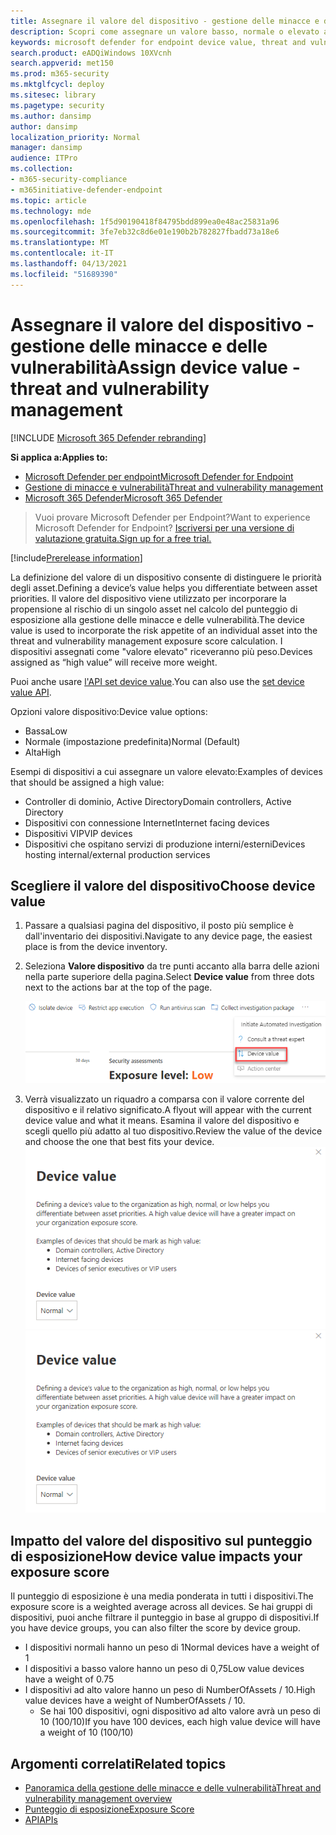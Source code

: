 ```yaml
---
title: Assegnare il valore del dispositivo - gestione delle minacce e delle vulnerabilità
description: Scopri come assegnare un valore basso, normale o elevato a un dispositivo per distinguere le priorità degli asset.
keywords: microsoft defender for endpoint device value, threat and vulnerability management device value, high value devices, device value exposure score
search.product: eADQiWindows 10XVcnh
search.appverid: met150
ms.prod: m365-security
ms.mktglfcycl: deploy
ms.sitesec: library
ms.pagetype: security
ms.author: dansimp
author: dansimp
localization_priority: Normal
manager: dansimp
audience: ITPro
ms.collection:
- m365-security-compliance
- m365initiative-defender-endpoint
ms.topic: article
ms.technology: mde
ms.openlocfilehash: 1f5d90190418f84795bdd899ea0e48ac25831a96
ms.sourcegitcommit: 3fe7eb32c8d6e01e190b2b782827fbadd73a18e6
ms.translationtype: MT
ms.contentlocale: it-IT
ms.lasthandoff: 04/13/2021
ms.locfileid: "51689390"
---
```

# <a name="assign-device-value---threat-and-vulnerability-management"></a><span data-ttu-id="37b37-104">Assegnare il valore del dispositivo - gestione delle minacce e delle vulnerabilità</span><span class="sxs-lookup"><span data-stu-id="37b37-104">Assign device value - threat and vulnerability management</span></span>

[!INCLUDE [Microsoft 365 Defender rebranding](../../includes/microsoft-defender.md)]

<span data-ttu-id="37b37-105">**Si applica a:**</span><span class="sxs-lookup"><span data-stu-id="37b37-105">**Applies to:**</span></span>

- [<span data-ttu-id="37b37-106">Microsoft Defender per endpoint</span><span class="sxs-lookup"><span data-stu-id="37b37-106">Microsoft Defender for Endpoint</span></span>](https://go.microsoft.com/fwlink/?linkid=2154037)
- [<span data-ttu-id="37b37-107">Gestione di minacce e vulnerabilità</span><span class="sxs-lookup"><span data-stu-id="37b37-107">Threat and vulnerability management</span></span>](next-gen-threat-and-vuln-mgt.md)
- [<span data-ttu-id="37b37-108">Microsoft 365 Defender</span><span class="sxs-lookup"><span data-stu-id="37b37-108">Microsoft 365 Defender</span></span>](https://go.microsoft.com/fwlink/?linkid=2118804)

> <span data-ttu-id="37b37-109">Vuoi provare Microsoft Defender per Endpoint?</span><span class="sxs-lookup"><span data-stu-id="37b37-109">Want to experience Microsoft Defender for Endpoint?</span></span> [<span data-ttu-id="37b37-110">Iscriversi per una versione di valutazione gratuita.</span><span class="sxs-lookup"><span data-stu-id="37b37-110">Sign up for a free trial.</span></span>](https://www.microsoft.com/microsoft-365/windows/microsoft-defender-atp?ocid=docs-wdatp-portaloverview-abovefoldlink)

[!include[Prerelease information](../../includes/prerelease.md)]

<span data-ttu-id="37b37-111">La definizione del valore di un dispositivo consente di distinguere le priorità degli asset.</span><span class="sxs-lookup"><span data-stu-id="37b37-111">Defining a device’s value helps you differentiate between asset priorities.</span></span> <span data-ttu-id="37b37-112">Il valore del dispositivo viene utilizzato per incorporare la propensione al rischio di un singolo asset nel calcolo del punteggio di esposizione alla gestione delle minacce e delle vulnerabilità.</span><span class="sxs-lookup"><span data-stu-id="37b37-112">The device value is used to incorporate the risk appetite of an individual asset into the threat and vulnerability management exposure score calculation.</span></span> <span data-ttu-id="37b37-113">I dispositivi assegnati come "valore elevato" riceveranno più peso.</span><span class="sxs-lookup"><span data-stu-id="37b37-113">Devices assigned as “high value” will receive more weight.</span></span>

<span data-ttu-id="37b37-114">Puoi anche usare [l'API set device value](set-device-value.md).</span><span class="sxs-lookup"><span data-stu-id="37b37-114">You can also use the [set device value API](set-device-value.md).</span></span>

<span data-ttu-id="37b37-115">Opzioni valore dispositivo:</span><span class="sxs-lookup"><span data-stu-id="37b37-115">Device value options:</span></span>

- <span data-ttu-id="37b37-116">Bassa</span><span class="sxs-lookup"><span data-stu-id="37b37-116">Low</span></span>
- <span data-ttu-id="37b37-117">Normale (impostazione predefinita)</span><span class="sxs-lookup"><span data-stu-id="37b37-117">Normal (Default)</span></span>
- <span data-ttu-id="37b37-118">Alta</span><span class="sxs-lookup"><span data-stu-id="37b37-118">High</span></span>

<span data-ttu-id="37b37-119">Esempi di dispositivi a cui assegnare un valore elevato:</span><span class="sxs-lookup"><span data-stu-id="37b37-119">Examples of devices that should be assigned a high value:</span></span>

- <span data-ttu-id="37b37-120">Controller di dominio, Active Directory</span><span class="sxs-lookup"><span data-stu-id="37b37-120">Domain controllers, Active Directory</span></span>
- <span data-ttu-id="37b37-121">Dispositivi con connessione Internet</span><span class="sxs-lookup"><span data-stu-id="37b37-121">Internet facing devices</span></span>
- <span data-ttu-id="37b37-122">Dispositivi VIP</span><span class="sxs-lookup"><span data-stu-id="37b37-122">VIP devices</span></span>
- <span data-ttu-id="37b37-123">Dispositivi che ospitano servizi di produzione interni/esterni</span><span class="sxs-lookup"><span data-stu-id="37b37-123">Devices hosting internal/external production services</span></span>

## <a name="choose-device-value"></a><span data-ttu-id="37b37-124">Scegliere il valore del dispositivo</span><span class="sxs-lookup"><span data-stu-id="37b37-124">Choose device value</span></span>

1. <span data-ttu-id="37b37-125">Passare a qualsiasi pagina del dispositivo, il posto più semplice è dall'inventario dei dispositivi.</span><span class="sxs-lookup"><span data-stu-id="37b37-125">Navigate to any device page, the easiest place is from the device inventory.</span></span>

2. <span data-ttu-id="37b37-126">Seleziona **Valore dispositivo** da tre punti accanto alla barra delle azioni nella parte superiore della pagina.</span><span class="sxs-lookup"><span data-stu-id="37b37-126">Select **Device value** from three dots next to the actions bar at the top of the page.</span></span>

    ![Esempio dell'elenco a discesa del valore del dispositivo.](images/tvm-device-value-dropdown.png)

3. <span data-ttu-id="37b37-128">Verrà visualizzato un riquadro a comparsa con il valore corrente del dispositivo e il relativo significato.</span><span class="sxs-lookup"><span data-stu-id="37b37-128">A flyout will appear with the current device value and what it means.</span></span> <span data-ttu-id="37b37-129">Esamina il valore del dispositivo e scegli quello più adatto al tuo dispositivo.</span><span class="sxs-lookup"><span data-stu-id="37b37-129">Review the value of the device and choose the one that best fits your device.</span></span>
<span data-ttu-id="37b37-130">![Esempio del riquadro a comparsa del valore del dispositivo.](images/tvm-device-value-flyout.png)</span><span class="sxs-lookup"><span data-stu-id="37b37-130">![Example of the device value flyout.](images/tvm-device-value-flyout.png)</span></span>

## <a name="how-device-value-impacts-your-exposure-score"></a><span data-ttu-id="37b37-131">Impatto del valore del dispositivo sul punteggio di esposizione</span><span class="sxs-lookup"><span data-stu-id="37b37-131">How device value impacts your exposure score</span></span>

<span data-ttu-id="37b37-132">Il punteggio di esposizione è una media ponderata in tutti i dispositivi.</span><span class="sxs-lookup"><span data-stu-id="37b37-132">The exposure score is a weighted average across all devices.</span></span> <span data-ttu-id="37b37-133">Se hai gruppi di dispositivi, puoi anche filtrare il punteggio in base al gruppo di dispositivi.</span><span class="sxs-lookup"><span data-stu-id="37b37-133">If you have device groups, you can also filter the score by device group.</span></span>

- <span data-ttu-id="37b37-134">I dispositivi normali hanno un peso di 1</span><span class="sxs-lookup"><span data-stu-id="37b37-134">Normal devices have a weight of 1</span></span>
- <span data-ttu-id="37b37-135">I dispositivi a basso valore hanno un peso di 0,75</span><span class="sxs-lookup"><span data-stu-id="37b37-135">Low value devices have a weight of 0.75</span></span>
- <span data-ttu-id="37b37-136">I dispositivi ad alto valore hanno un peso di NumberOfAssets / 10.</span><span class="sxs-lookup"><span data-stu-id="37b37-136">High value devices have a weight of NumberOfAssets / 10.</span></span>
    - <span data-ttu-id="37b37-137">Se hai 100 dispositivi, ogni dispositivo ad alto valore avrà un peso di 10 (100/10)</span><span class="sxs-lookup"><span data-stu-id="37b37-137">If you have 100 devices, each high value device will have a weight of 10 (100/10)</span></span>

## <a name="related-topics"></a><span data-ttu-id="37b37-138">Argomenti correlati</span><span class="sxs-lookup"><span data-stu-id="37b37-138">Related topics</span></span>

- [<span data-ttu-id="37b37-139">Panoramica della gestione delle minacce e delle vulnerabilità</span><span class="sxs-lookup"><span data-stu-id="37b37-139">Threat and vulnerability management overview</span></span>](next-gen-threat-and-vuln-mgt.md)
- [<span data-ttu-id="37b37-140">Punteggio di esposizione</span><span class="sxs-lookup"><span data-stu-id="37b37-140">Exposure Score</span></span>](tvm-exposure-score.md)
- [<span data-ttu-id="37b37-141">API</span><span class="sxs-lookup"><span data-stu-id="37b37-141">APIs</span></span>](next-gen-threat-and-vuln-mgt.md#apis)